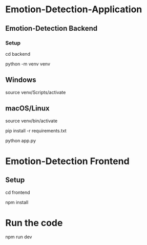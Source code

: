 # Emotion-Detection-Application

## Emotion-Detection Backend 
### Setup 
cd backend 

python -m venv venv

## Windows 
source venv/Scripts/activate 
## macOS/Linux 
source venv/bin/activate 

pip install -r requirements.txt 

python app.py

# Emotion-Detection Frontend

## Setup

cd frontend

npm install

# Run the code
npm run dev

